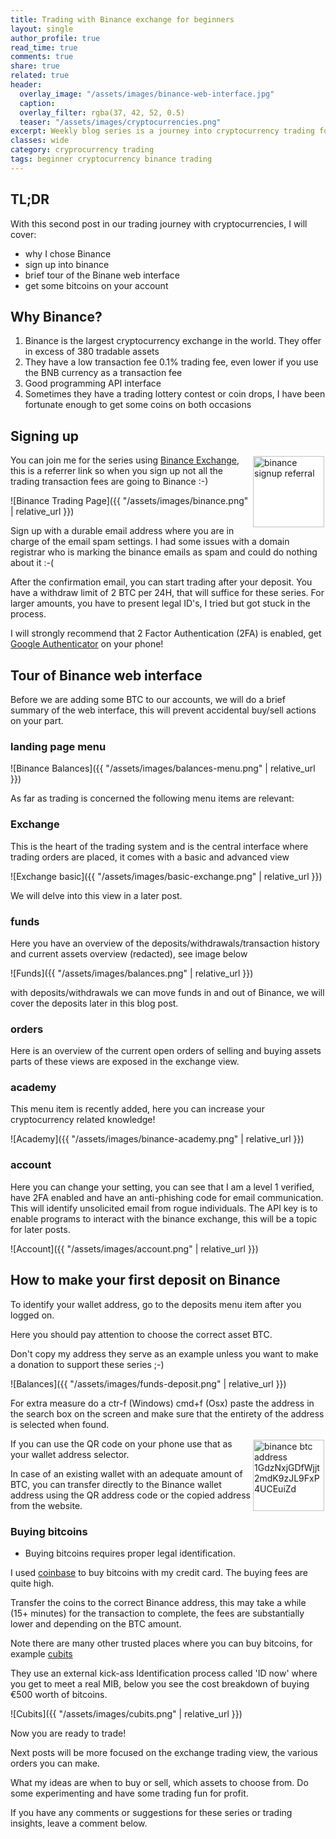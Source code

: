 ```yaml
---
title: Trading with Binance exchange for beginners
layout: single
author_profile: true
read_time: true
comments: true
share: true
related: true
header:
  overlay_image: "/assets/images/binance-web-interface.jpg"
  caption: 
  overlay_filter: rgba(37, 42, 52, 0.5)
  teaser: "/assets/images/cryptocurrencies.png"
excerpt: Weekly blog series is a journey into cryptocurrency trading for beginners, this week up and running with Binance.
classes: wide
category: cryprocurrency trading
tags: beginner cryptocurrency binance trading
---
```

## TL;DR
With this second post in our trading journey with cryptocurrencies, I will cover:

* why I chose Binance
* sign up into binance
* brief tour of the Binane web interface
* get some bitcoins on your account

## Why Binance?

1. Binance is the largest cryptocurrency exchange in the world. They offer in excess of 380 tradable assets
2. They have a low transaction fee 0.1% trading fee, even lower if you use the BNB currency as a transaction fee
3. Good programming API interface
4. Sometimes they have a trading lottery contest or coin drops, I have been fortunate enough to get some coins on both occasions

## Signing up

<img class="img-left" style="background-color:white;padding:2px;width:114px;float:right" titel="binance signup referral" alt="binance signup referral" src="/assets/images/qr.jpg"/>

You can join me for the series using [Binance Exchange](https://www.binance.com/?ref=35360148), 
this is a referrer link so when you sign up not all the trading transaction fees are going to Binance :-)

![Binance Trading Page]({{ "/assets/images/binance.png" | relative_url }})

Sign up with a durable email address where you are in charge of the email spam settings. I had some issues with a domain registrar who is marking the binance emails as spam and could do nothing about it :-(

After the confirmation email, you can start trading after your deposit. 
You have a withdraw limit of 2 BTC per 24H, that will suffice for these series.
For larger amounts, you have to present legal ID's, I tried but got stuck in the process.

I will strongly recommend that 2 Factor Authentication (2FA) is enabled, get [Google Authenticator](https://support.binance.com/hc/en-us/articles/115000433432-Google-Guide-2FA) on your phone!

## Tour of Binance web interface

Before we are adding some BTC to our accounts, we will do a brief summary of the web interface, this will prevent accidental buy/sell actions on your part.

### landing page menu

![Binance Balances]({{ "/assets/images/balances-menu.png" | relative_url }})

As far as trading is concerned the following menu items are relevant:

### Exchange
This is the heart of the trading system and is the central interface where trading orders are placed, it comes with a basic and advanced view

![Exchange basic]({{ "/assets/images/basic-exchange.png" | relative_url }})

We will delve into this view in a later post.

### funds
Here you have an overview of the deposits/withdrawals/transaction history and current assets overview (redacted), see image below

![Funds]({{ "/assets/images/balances.png" | relative_url }})

with deposits/withdrawals we can move funds in and out of Binance, we will cover the deposits later in this blog post.

### orders
Here is an overview of the current open orders of selling and buying assets parts of these views are exposed in the exchange view.

### academy
This menu item is recently added, here you can increase your cryptocurrency related knowledge!

![Academy]({{ "/assets/images/binance-academy.png" | relative_url }})

### account
Here you can change your setting, you can see that I am a level 1 verified, have 2FA enabled and have an anti-phishing code for email communication. 
This will identify unsolicited email from rogue individuals. The API key is to enable programs to interact with the binance exchange, this will be a topic for later posts.

![Account]({{ "/assets/images/account.png" | relative_url }})


## How to make your first deposit on Binance

To identify your wallet address, go to the deposits menu item after you logged on.

Here you should pay attention to choose the correct asset BTC.

Don't copy my address they serve as an example unless you want to make a donation to support these series ;-)

![Balances]({{ "/assets/images/funds-deposit.png" | relative_url }})

For extra measure do a ctr-f (Windows) cmd+f (Osx) paste the address in the search box on the screen and make sure that the entirety of the address is selected when found.


<img class="img-left" style="background-color:white;padding:2px;width:114px;float:right" titel="binance BTC address" alt="binance btc address 1GdzNxjGDfWjjt2mdK9zJL9FxP4UCEuiZd" src="/assets/images/btc-deposit-address.png"/>

If you can use the QR code on your phone use that as your wallet address selector.

In case of an existing wallet with an adequate amount of BTC, you can transfer directly to the Binance wallet address using the QR address code or the copied address from the website.

### Buying bitcoins

* Buying bitcoins requires proper legal identification.

I used [coinbase](https://www.coinbase.com) to buy bitcoins with my credit card. The buying fees are quite high.

Transfer the coins to the correct Binance address, this may take a while (15+ minutes) for the transaction to complete, the fees are substantially lower and depending on the BTC amount.

Note there are many other trusted places where you can buy bitcoins, for example [cubits](https://cubits.com/)

They use an external kick-ass Identification process called 'ID now' where you get to meet a real MIB, below you see the cost breakdown of buying €500 worth of bitcoins.

![Cubits]({{ "/assets/images/cubits.png" | relative_url }})

Now you are ready to trade!

Next posts will be more focused on the exchange trading view, the various orders you can make. 

What my ideas are when to buy or sell, which assets to choose from. Do some experimenting and have some trading fun for profit.

If you have any comments or suggestions for these series or trading insights, leave a comment below.